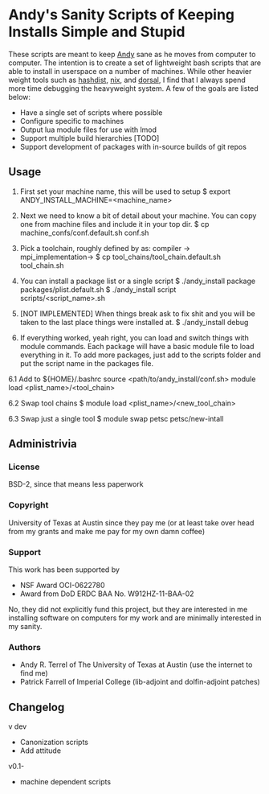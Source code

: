 Andy's Sanity Scripts of Keeping Installs Simple and Stupid
===========================================================

These scripts are meant to keep [Andy][0] sane as he moves from computer to
computer.  The intention is to create a set of lightweight bash
scripts that are able to install in userspace on a number of machines.
While other heavier weight tools such as [hashdist][1], [nix][2], and
[dorsal][3], I find that I always spend more time debugging the
heavyweight system. A few of the goals are listed below:

- Have a single set of scripts where possible
- Configure specific to machines
- Output lua module files for use with lmod
- Support multiple build hierarchies [TODO]
- Support development of packages with in-source builds of git repos


Usage
-----

1. First set your machine name, this will be used to setup 
    $ export ANDY_INSTALL_MACHINE=<machine_name>

2. Next we need to know a bit of detail about your machine. You can
copy one from machine files and include it in your top dir.
    $ cp machine_confs/conf.default.sh conf.sh

3. Pick a toolchain, roughly defined by as:
   compiler -> mpi_implementation-> <your tool>
    $ cp tool_chains/tool_chain.default.sh tool_chain.sh

4. You can install a package list or a single script
    $ ./andy_install package packages/plist.default.sh
    $ ./andy_install script scripts/<script_name>.sh

5. [NOT IMPLEMENTED] When things break ask to fix shit and you will be
taken to the last place things were installed at.
    $ ./andy_install debug

6. If everything worked, yeah right, you can load and switch things
with module commands.  Each package will have a basic module file to
load everything in it.  To add more packages, just add to the scripts
folder and put the script name in the packages file.

6.1 Add to ${HOME}/.bashrc
    source <path/to/andy_install/conf.sh>
    module load <plist_name>/<tool_chain>

6.2 Swap tool chains
    $ module load <plist_name>/<new_tool_chain>

6.3 Swap just a single tool
    $ module swap petsc petsc/new-intall


Administrivia
-------------

### License
  BSD-2, since that means less paperwork

### Copyright
  University of Texas at Austin since they pay me (or at least 
  take over head from my grants and make me pay for my own damn coffee)

### Support 

This work has been supported by 

* NSF Award OCI-0622780
* Award from DoD ERDC BAA No. W912HZ-11-BAA-02

No, they did not explicitly fund this project, but they are interested
in me installing software on computers for my work and are minimally
interested in my sanity.

### Authors

* Andy R. Terrel of The University of Texas at Austin (use the internet to find me)
* Patrick Farrell of Imperial College (lib-adjoint and dolfin-adjoint patches)


Changelog
---------

v dev
* Canonization scripts
* Add attitude

v0.1-<machine>
* machine dependent scripts


[0]: http://andy.terrel.us/
[1]: http://hashdist.readthedocs.org/
[2]: http://nixos.org/
[3]: https://bitbucket.org/fenics-project/dorsal/
